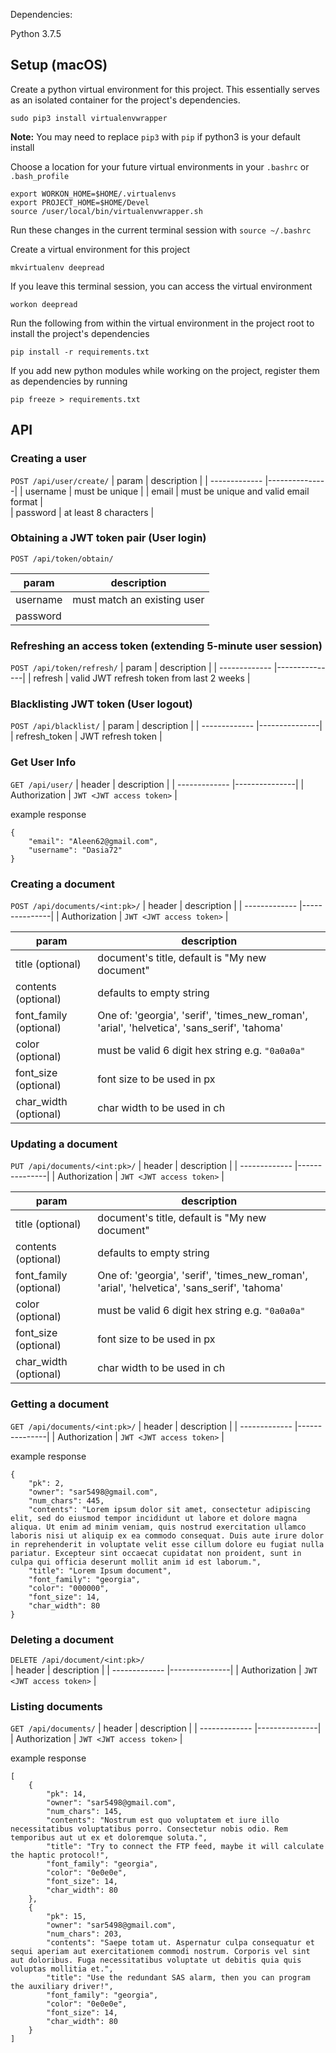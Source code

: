 Dependencies:

Python 3.7.5

## Setup (macOS)

Create a python virtual environment for this project. This essentially serves as an isolated container for the project's dependencies. 

`sudo pip3 install virtualenvwrapper`

**Note:**  You may need to replace `pip3` with `pip` if python3 is your default install

Choose a location for your future virtual environments in your `.bashrc` or `.bash_profile`
```
export WORKON_HOME=$HOME/.virtualenvs
export PROJECT_HOME=$HOME/Devel
source /user/local/bin/virtualenvwrapper.sh
```
Run these changes in the current terminal session with `source ~/.bashrc`

Create a virtual environment for this project

`mkvirtualenv deepread`

If you leave this terminal session, you can access the virtual environment

`workon deepread`

Run the following from within the virtual environment in the project root to install the project's dependencies

`pip install -r requirements.txt`

If you add new python modules while working on the project, register them as dependencies by running

`pip freeze > requirements.txt`

## API

### Creating a user
`POST /api/user/create/`
| param         | description   | 
| ------------- |---------------| 
| username      | <String> must be unique | 
| email      | <String> must be unique and valid email format      |  
| password | <String> at least 8 characters      |  


### Obtaining a JWT token pair (User login) 
`POST /api/token/obtain/`

| param         | description   | 
| ------------- |---------------| 
| username      | <String> must match an existing user | 
| password | <String>      |  

### Refreshing an access token (extending 5-minute user session)
`POST /api/token/refresh/`
| param         | description   | 
| ------------- |---------------| 
| refresh      | <String> valid JWT refresh token from last 2 weeks | 
  
### Blacklisting JWT token (User logout)
`POST /api/blacklist/`
| param         | description   | 
| ------------- |---------------| 
| refresh_token      | <String> JWT refresh token | 

### Get User Info
`GET /api/user/`
| header         | description   | 
| ------------- |---------------| 
| Authorization      | `JWT <JWT access token>` | 

example response
```
{
    "email": "Aleen62@gmail.com",
    "username": "Dasia72"
}
```

### Creating a document
`POST /api/documents/<int:pk>/`
| header         | description   | 
| ------------- |---------------| 
| Authorization      | `JWT <JWT access token>` |

| param         | description   | 
| ------------- |---------------| 
| title (optional)      | <String> document's title, default is "My new document" | 
| contents (optional)      | <String> defaults to empty string |
  | font_family (optional)      | <String> One of: 'georgia', 'serif', 'times_new_roman', 'arial', 'helvetica', 'sans_serif', 'tahoma' |
  | color (optional)      | <String> must be valid 6 digit hex string e.g. `"0a0a0a"` |
| font_size (optional)      | <Integer> font size to be used in px |
  | char_width (optional)      | <Ingeger> char width to be used in ch | 

### Updating a document
`PUT /api/documents/<int:pk>/`
| header         | description   | 
| ------------- |---------------| 
| Authorization      | `JWT <JWT access token>` |

| param         | description   | 
| ------------- |---------------| 
| title (optional)      | <String> document's title, default is "My new document" | 
| contents (optional)      | <String> defaults to empty string |
  | font_family (optional)      | <String> One of: 'georgia', 'serif', 'times_new_roman', 'arial', 'helvetica', 'sans_serif', 'tahoma' |
  | color (optional)      | <String> must be valid 6 digit hex string e.g. `"0a0a0a"` |
| font_size (optional)      | <Integer> font size to be used in px |
  | char_width (optional)      | <Ingeger> char width to be used in ch | 
  
### Getting a document
`GET /api/documents/<int:pk>/`
| header         | description   | 
| ------------- |---------------| 
| Authorization      | `JWT <JWT access token>` |

example response
```
{
    "pk": 2,
    "owner": "sar5498@gmail.com",
    "num_chars": 445,
    "contents": "Lorem ipsum dolor sit amet, consectetur adipiscing elit, sed do eiusmod tempor incididunt ut labore et dolore magna aliqua. Ut enim ad minim veniam, quis nostrud exercitation ullamco laboris nisi ut aliquip ex ea commodo consequat. Duis aute irure dolor in reprehenderit in voluptate velit esse cillum dolore eu fugiat nulla pariatur. Excepteur sint occaecat cupidatat non proident, sunt in culpa qui officia deserunt mollit anim id est laborum.",
    "title": "Lorem Ipsum document",
    "font_family": "georgia",
    "color": "000000",
    "font_size": 14,
    "char_width": 80
}
```

### Deleting a document
`DELETE /api/document/<int:pk>/`  
  | header         | description   | 
| ------------- |---------------| 
| Authorization      | `JWT <JWT access token>` |

### Listing documents
`GET /api/documents/`
| header         | description   | 
| ------------- |---------------| 
| Authorization      | `JWT <JWT access token>` |

example response
```
[
    {
        "pk": 14,
        "owner": "sar5498@gmail.com",
        "num_chars": 145,
        "contents": "Nostrum est quo voluptatem et iure illo necessitatibus voluptatibus porro. Consectetur nobis odio. Rem temporibus aut ut ex et doloremque soluta.",
        "title": "Try to connect the FTP feed, maybe it will calculate the haptic protocol!",
        "font_family": "georgia",
        "color": "0e0e0e",
        "font_size": 14,
        "char_width": 80
    },
    {
        "pk": 15,
        "owner": "sar5498@gmail.com",
        "num_chars": 203,
        "contents": "Saepe totam ut. Aspernatur culpa consequatur et sequi aperiam aut exercitationem commodi nostrum. Corporis vel sint aut doloribus. Fuga necessitatibus voluptate ut debitis quia quis voluptas mollitia et.",
        "title": "Use the redundant SAS alarm, then you can program the auxiliary driver!",
        "font_family": "georgia",
        "color": "0e0e0e",
        "font_size": 14,
        "char_width": 80
    }
]
```
